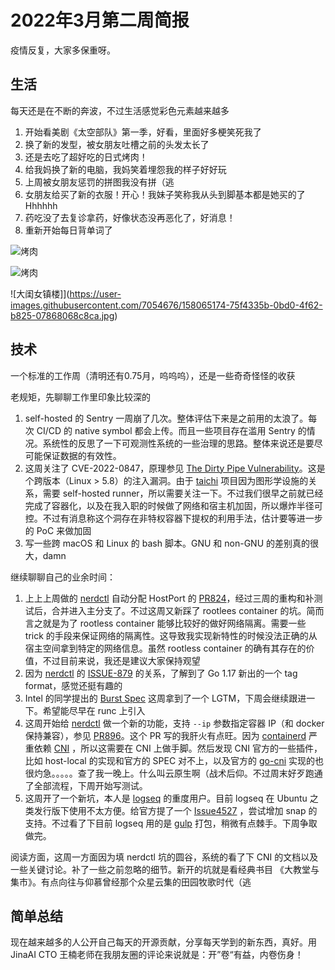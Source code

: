 # 2022年3月第二周简报

疫情反复，大家多保重呀。

## 生活

每天还是在不断的奔波，不过生活感觉彩色元素越来越多

1. 开始看美剧《太空部队》第一季，好看，里面好多梗笑死我了
2. 换了新的发型，被女朋友吐槽之前的头发太长了
3. 还是去吃了超好吃的日式烤肉！
4. 给我妈换了新的电脑，我妈笑着埋怨我的样子好好玩
5. 上周被女朋友惩罚的拼图我没有拼（逃
6. 女朋友给买了新的衣服！开心！我妹子笑称我从头到脚基本都是她买的了Hhhhhh
7. 药吃没了去复诊拿药，好像状态没再恶化了，好消息！
8. 重新开始每日背单词了

![烤肉](https://user-images.githubusercontent.com/7054676/158065075-3636a485-ecd2-4dc2-973c-7ca67d1def46.jpg)

![烤肉](https://user-images.githubusercontent.com/7054676/158065106-6ae8b2cc-8e32-47f3-ad13-fe2a5ab9de47.jpg)

![大闺女镇楼]](https://user-images.githubusercontent.com/7054676/158065174-75f4335b-0bd0-4f62-b825-07868068c8ca.jpg)

## 技术

一个标准的工作周（清明还有0.75月，呜呜呜），还是一些奇奇怪怪的收获

老规矩，先聊聊工作里印象比较深的

1. self-hosted 的 Sentry 一周崩了几次。整体评估下来是之前用的太浪了。每次 CI/CD 的 native symbol 都会上传。而且一些项目存在滥用 Sentry 的情况。系统性的反思了一下可观测性系统的一些治理的思路。整体来说还是要尽可能保证数据的有效性。
2. 这周关注了 CVE-2022-0847，原理参见 [The Dirty Pipe Vulnerability](https://dirtypipe.cm4all.com/)。这是个跨版本（Linux > 5.8）的注入漏洞。由于 [taichi](https://github.com/taichi-dev/taichi) 项目因为图形学设施的关系，需要 self-hosted runner，所以需要关注一下。不过我们很早之前就已经完成了容器化，以及在我入职的时候做了网络和宿主机加固，所以爆炸半径可控。不过有消息称这个洞存在非特权容器下提权的利用手法，估计要等进一步的 PoC 来做加固
3. 写一些跨 macOS 和 Linux 的 bash 脚本。GNU 和 non-GNU 的差别真的很大，damn

继续聊聊自己的业余时间：

1. 上上上周做的 [nerdctl](https://github.com/containerd/nerdctl) 自动分配 HostPort 的 [PR824](https://github.com/containerd/nerdctl/pull/824)，经过三周的重构和补测试后，合并进入主分支了。不过这周又新踩了 rootlees container 的坑。简而言之就是为了 rootless container 能够比较好的做好网络隔离。需要一些 trick 的手段来保证网络的隔离性。这导致我实现新特性的时候没法正确的从宿主空间拿到特定的网络信息。虽然 rootless container 的确有其存在的价值，不过目前来说，我还是建议大家保持观望
2. 因为 [nerdctl](https://github.com/containerd/nerdctl) 的 [ISSUE-879](https://github.com/containerd/nerdctl/issues/879) 的关系，了解到了 Go 1.17 新出的一个 tag format，感觉还挺有趣的
3. Intel 的同学提出的 [Burst Spec](https://github.com/opencontainers/runtime-spec/pull/1120) 这周拿到了一个 LGTM，下周会继续跟进一下。希望能尽早在 runc 上引入
4. 这周开始给 [nerdctl](https://github.com/containerd/nerdctl) 做一个新的功能，支持 `--ip` 参数指定容器 IP（和 docker 保持兼容），参见 [PR896](https://github.com/containerd/nerdctl/pull/896)。这个 PR 写的我肝火有点旺。因为 [containerd](https://github.com/containerd/containerd) 严重依赖 [CNI](https://www.cni.dev/docs/) ，所以这需要在 CNI 上做手脚。然后发现 CNI 官方的一些插件，比如 host-local 的实现和官方的 SPEC 对不上，以及官方的 [go-cni](https://github.com/containerd/go-cni) 实现的也很灼急。。。。。查了我一晚上。什么叫云原生啊（战术后仰。不过周末好歹跑通了全部流程，下周开始写测试。
5. 这周开了一个新坑，本人是 [logseq](https://github.com/logseq/logseq) 的重度用户。目前 logseq 在 Ubuntu 之类发行版下使用不太方便。给官方提了一个 [Issue4527](https://github.com/logseq/logseq/issues/4527) ，尝试增加 snap 的支持。不过看了下目前 logseq 用的是 [gulp](https://github.com/gulpjs/gulp) 打包，稍微有点棘手。下周争取做完。

阅读方面，这周一方面因为填 nerdctl 坑的圆谷，系统的看了下 CNI 的文档以及一些关键讨论。补了一些之前忽略的细节。新开的坑就是看经典书目 《大教堂与集市》。有点向往与仰慕曾经那个众星云集的田园牧歌时代（逃

## 简单总结

现在越来越多的人公开自己每天的开源贡献，分享每天学到的新东西，真好。用 JinaAI CTO 王楠老师在我朋友圈的评论来说就是：开”卷“有益，内卷伤身！